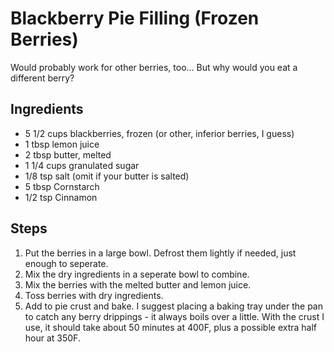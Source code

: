 Blackberry Pie Filling (Frozen Berries)
=======================================
Would probably work for other berries, too... But why would you eat a different berry?

Ingredients
-----------
* 5 1/2 cups blackberries, frozen (or other, inferior berries, I guess)
* 1 tbsp lemon juice
* 2 tbsp butter, melted
* 1 1/4 cups granulated sugar
* 1/8 tsp salt (omit if your butter is salted)
* 5 tbsp Cornstarch
* 1/2 tsp Cinnamon


Steps
-----
1. Put the berries in a large bowl. Defrost them lightly if needed, just enough to seperate.
2. Mix the dry ingredients in a seperate bowl to combine.
3. Mix the berries with the melted butter and lemon juice.
4. Toss berries with dry ingredients.
5. Add to pie crust and bake. I suggest placing a baking tray under the pan to catch any berry drippings - it always boils over a little. With the crust I use, it should take about 50 minutes at 400F, plus a possible extra half hour at 350F.
